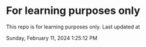 # For learning purposes only
This repo is for learning purposes only.
Last updated at

Sunday, February 11, 2024 1:25:12 PM

